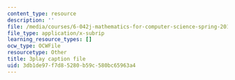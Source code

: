 ```yaml
---
content_type: resource
description: ''
file: /media/courses/6-042j-mathematics-for-computer-science-spring-2015/3db1de97f7d85280b59c580bc65963a4_YVQdVzSkcmQ.vtt
file_type: application/x-subrip
learning_resource_types: []
ocw_type: OCWFile
resourcetype: Other
title: 3play caption file
uid: 3db1de97-f7d8-5280-b59c-580bc65963a4
---
```

